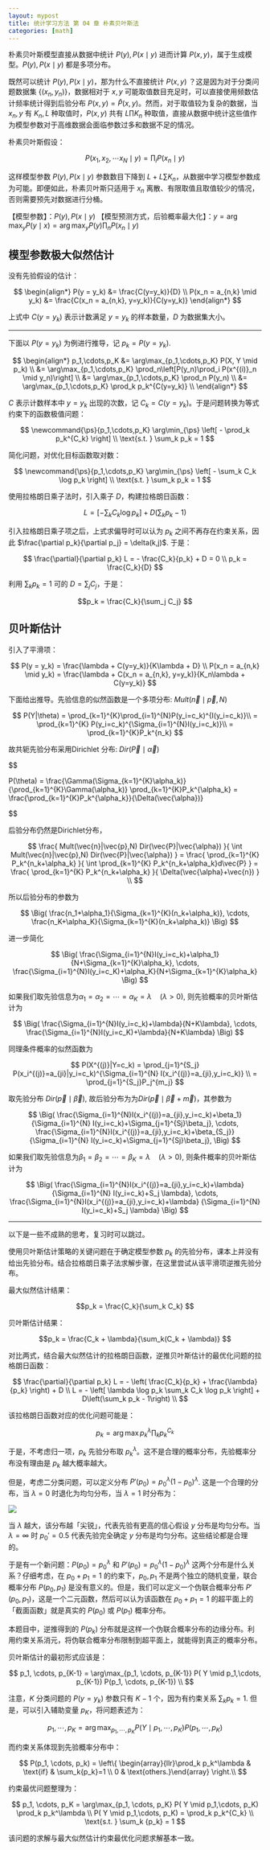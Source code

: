 ```yaml
---
layout: mypost
title: 统计学习方法 第 04 章 朴素贝叶斯法
categories: [math]
---
```


朴素贝叶斯模型直接从数据中统计 $P(y), P(x \mid y)$ 进而计算 $P(x,y)$，属于生成模型。$P(y), P(x \mid y)$ 都是多项分布。

既然可以统计 $P(y), P(x \mid y)$，那为什么不直接统计 $P(x,y)$ ？这是因为对于分类问题数据集 $\{(x_n, y_n)\}$，数据相对于 $x,y$ 可能取值数目充足时，可以直接使用频数估计频率统计得到后验分布 $P(x,y) = \hat P(x,y)$。然而，对于取值较为复杂的数据，当 $x_n, y$ 有 $K_n, L$ 种取值时，$P(x,y)$ 共有 $L \prod K_n$ 种取值，直接从数据中统计这些值作为模型参数对于高维数据会面临参数过多和数据不足的情况。

朴素贝叶斯假设： 

$$P(x_1, x_2, \cdots x_N \mid y) = \prod_i P(x_n \mid y) $$ 

这样模型参数 $P(y), P(x \mid y)$ 参数数目下降到 $L + L \sum K_n$，从数据中学习模型参数成为可能。即便如此，朴素贝叶斯只适用于 $x_n$ 离散、有限取值且取值较少的情况，否则需要预先对数据进行分桶。

【模型参数】：$P(y), P(x \mid y)$
【模型预测方式，后验概率最大化】：$y = \arg\max_y P(y \mid x) = \arg\max_y P(y) \prod_n P(x_n \mid y)$
 
## 模型参数极大似然估计

没有先验假设的估计：

$$
\begin{align*}
P(y = y_k) &= \frac{C(y=y_k)}{D} \\
P(x_n = a_{n,k} \mid y_k) &= \frac{C(x_n = a_{n,k}, y=y_k)}{C(y=y_k)}
\end{align*}
$$

上式中 $C(y=y_k)$ 表示计数满足 $y=y_k$ 的样本数量，$D$ 为数据集大小。

----

下面以 $P(y=y_k)$ 为例进行推导，记 $p_k = P(y=y_k)$.

$$
\begin{align*}
p_1,\cdots,p_K &= \arg\max_{p_1,\cdots,p_K} P(X, Y \mid p_k) \\
&= \arg\max_{p_1,\cdots,p_K} \prod_n\left[P(y_n)\prod_i P(x^{(i)}_n \mid y_n)\right] \\
&= \arg\max_{p_1,\cdots,p_K} \prod_n P(y_n) \\
&= \arg\max_{p_1,\cdots,p_K} \prod_k p_k^{C(y=y_k)} \\
\end{align*}
$$

$C$ 表示计数样本中 $y=y_k$ 出现的次数，记 $C_k = C(y=y_k)$。于是问题转换为等式约束下的函数极值问题：

$$
\newcommand{\ps}{p_1,\cdots,p_K}
\arg\min_{\ps} \left[ - \prod_k p_k^{C_k} \right] \\
\text{s.t. } \sum_k p_k = 1
$$

简化问题，对优化目标函数取对数：

$$
\newcommand{\ps}{p_1,\cdots,p_K}
\arg\min_{\ps} \left[ - \sum_k C_k \log p_k \right] \\
\text{s.t. } \sum_k p_k = 1
$$

使用拉格朗日乘子法时，引入乘子 $D$，构建拉格朗日函数：

$$
L = \left[ - \sum_k C_k \log p_k \right] + D\left(\sum_k p_k - 1\right)
$$

引入拉格朗日乘子项之后，上式求偏导时可以认为 $p_k$ 之间不再存在约束关系，因此 $\frac{\partial p_k}{\partial p_j} = \delta(k,j)$. 于是：

$$
\frac{\partial}{\partial p_k} L = - \frac{C_k}{p_k} + D = 0 \\
p_k = \frac{C_k}{D}
$$

利用 $\sum_k p_k = 1$ 可的 $D = \sum_j C_j$，于是：

$$p_k = \frac{C_k}{\sum_j C_j} $$

## 贝叶斯估计

引入了平滑项：

$$
P(y = y_k) = \frac{\lambda + C(y=y_k)}{K\lambda + D} \\
P(x_n = a_{n,k} \mid y_k) = \frac{\lambda + C(x_n = a_{n,k}, y=y_k)}{K_n\lambda + C(y=y_k)}
$$

下面给出推导。先验信息的似然函数是一个多项分布: $Mult(\vec{n}\mid\vec{p},N)$

$$
P(Y|\theta)
= \prod_{k=1}^{K}\prod_{i=1}^{N}P(y_i=c_k)^{I(y_i=c_k)}\\
= \prod_{k=1}^{K} P(y_i=c_k)^{\Sigma_{i=1}^{N}I(y_i=c_k)}\\
= \prod_{k=1}^{K}P_k^{n_k}
$$

故共轭先验分布采用Dirichlet 分布:  $Dir(\vec{P}\mid\vec{\alpha})$

$$

P(\theta)
= \frac{\Gamma(\Sigma_{k=1}^{K}\alpha_k)}{\prod_{k=1}^{K}\Gamma(\alpha_k)} \prod_{k=1}^{K}P_k^{\alpha_k}
= \frac{\prod_{k=1}^{K}P_k^{\alpha_k}}{\Delta(\vec{\alpha})}

$$

后验分布仍然是Dirichlet分布，

$$
\frac{
	Mult(\vec{n}|\vec{p},N) 
	Dir(\vec{P}|\vec{\alpha})
}{
	\int
	Mult(\vec{n}|\vec{p},N) 
	Dir(\vec{P}|\vec{\alpha})
}
= \frac{
    \prod_{k=1}^{K} P_k^{n_k+\alpha_k}
}{
    \int \prod_{k=1}^{K} P_k^{n_k+\alpha_k}d\vec{P}
} 
= \frac{
    \prod_{k=1}^{K} P_k^{n_k+\alpha_k}
}{
    \Delta(\vec{\alpha}+\vec{n})
} \\
$$

所以后验分布的参数为

$$
\Big(
	\frac{n_1+\alpha_1}{\Sigma_{k=1}^{K}(n_k+\alpha_k)},
	\cdots,
	\frac{n_K+\alpha_K}{\Sigma_{k=1}^{K}(n_k+\alpha_k)}
\Big) 
$$

进一步简化

$$
\Big(
	\frac{\Sigma_{i=1}^{N}I(y_i=c_k)+\alpha_1}{N+\Sigma_{k=1}^{K}\alpha_k},
	\cdots,
	\frac{\Sigma_{i=1}^{N}I(y_i=c_K)+\alpha_K}{N+\Sigma_{k=1}^{K}\alpha_k}
\Big) 
$$

如果我们取先验信息为$\alpha_1=\alpha_2=\cdots=\alpha_K = \lambda \quad (\lambda>0)$, 则先验概率的贝叶斯估计为

$$
\Big(
	\frac{\Sigma_{i=1}^{N}I(y_i=c_k)+\lambda}{N+K\lambda},
	\cdots,
	\frac{\Sigma_{i=1}^{N}I(y_i=c_K)+\lambda}{N+K\lambda}
\Big) 
$$


同理条件概率的似然函数为

$$
P(X^{(j)}|Y=c_k)
= \prod_{j=1}^{S_j}
	P(x_i^{(j)}=a_{ji}|y_i=c_k)^{\Sigma_{i=1}^{N} I(x_i^{(j)}=a_{ji},y_i=c_k)} \\
= \prod_{j=1}^{S_j}P_j^{m_j}
$$

取先验分布 $Dir(\vec{p}\mid\vec{\beta})$, 故后验分布为为$Dir(\vec{p}\mid\vec {\beta}+\vec{m})$，其参数为

$$
\Big(
	\frac{\Sigma_{i=1}^{N}I(x_i^{(j)}=a_{ji},y_i=c_k)+\beta_1}
		{\Sigma_{i=1}^{N} I(y_i=c_k)+\Sigma_{j=1}^{Sj}\beta_j},
	\cdots,
	\frac{\Sigma_{i=1}^{N}I(x_i^{(j)}=a_{ji},y_i=c_k)+\beta_{S_j}}
		{\Sigma_{i=1}^{N} I(y_i=c_k)+\Sigma_{j=1}^{Sj}\beta_j},
\Big) 
$$

如果我们取先验信息为$\beta_1=\beta_2=\cdots=\beta_K = \lambda \quad (\lambda>0)$, 则条件概率的贝叶斯估计为

$$
\Big(
	\frac{\Sigma_{i=1}^{N}I(x_i^{(j)}=a_{ji},y_i=c_k)+\lambda}
		{\Sigma_{i=1}^{N} I(y_i=c_k)+S_j \lambda},
	\cdots,
	\frac{\Sigma_{i=1}^{N}I(x_i^{(j)}=a_{ji},y_i=c_k)+\lambda}
		{\Sigma_{i=1}^{N} I(y_i=c_k)+S_j \lambda}
\Big)
$$

---

以下是一些不成熟的思考，复习时可以跳过。

使用贝叶斯估计策略的关键问题在于确定模型参数 $p_k$ 的先验分布，课本上并没有给出先验分布。结合拉格朗日乘子法求解步骤，在这里尝试从该平滑项逆推先验分布。

最大似然估计结果：

$$p_k = \frac{C_k}{\sum_k C_k} $$ 

贝叶斯估计结果：

$$p_k = \frac{C_k + \lambda}{\sum_k(C_k + \lambda)} $$

对比两式，结合最大似然估计的拉格朗日函数，逆推贝叶斯估计的最优化问题的拉格朗日函数：

$$
\frac{\partial}{\partial p_k} L = - \left( \frac{C_k}{p_k} + \frac{\lambda}{p_k}  \right) + D \\
L =  - \left[ \lambda \log p_k \sum_k C_k \log p_k \right] + D\left(\sum_k p_k - 1\right) \\
$$

该拉格朗日函数对应的优化问题可能是：

$$p_k = \arg\max p_k^\lambda \prod_k p_k^{C_k}$$


于是，不考虑归一项，$p_k$ 先验分布取 $p_k^\lambda$。这不是合理的概率分布，先验概率分布没有理由是 $p_k$ 越大概率越大。

但是，考虑二分类问题，可以定义分布 $P'(p_0) = p_0^\lambda(1-p_0)^\lambda$. 这是一个合理的分布，当 $\lambda = 0$ 时退化为均匀分布，当 $\lambda = 1$ 时分布为：

![](../../posts/2020/book-stat-beta-dist.jpg)

当 $\lambda$ 越大，该分布越「尖锐」，代表先验有更高的信心假设 $y$ 分布是均匀分布。当 $\lambda = \infty$ 时 $p_0'=0.5$ 代表先验完全确定 $y$ 分布是均匀分布。这些结论都是合理的。

于是有一个新问题：$P(p_0)=p_0^\lambda$ 和 $P'(p_0) = p_0^\lambda(1-p_0)^\lambda$ 这两个分布是什么关系？仔细考虑，在 $p_0 + p_1 = 1$ 的约束下，$p_0,p_1$ 不是两个独立的随机变量，联合概率分布 $P(p_0,p_1)$ 是没有意义的。但是，我们可以定义一个伪联合概率分布 $P'(p_0,p_1)$，这是一个二元函数，然后可以认为该函数在 $p_0 + p_1 = 1$ 的超平面上的「截面函数」就是真实的 $P(p_0)$ 或 $P(p_1)$ 概率分布。

本题目中，逆推得到的 $P(p_k)$ 分布就是这样一个伪联合概率分布的边缘分布。利用约束关系消元，将伪联合概率分布限制到超平面上，就能得到真正的概率分布。 

贝叶斯估计的最初形式应该是：

$$
p_1, \cdots, p_{K-1} = \arg\max_{p_1, \cdots, p_{K-1}} P( Y \mid p_1,\cdots, p_{K-1}) P(p_1, \cdots, p_{K-1}) \\
$$

注意，$K$ 分类问题的 $P(y=y_k)$ 参数只有 $K-1$ 个，因为有约束关系 $\sum_k p_k = 1$. 但是，可以引入辅助变量 $p_K$，将问题表述为：

$$
p_1, \cdots, p_K = \arg\max_{p_1, \cdots, p_K} P( Y \mid p_1,\cdots, p_K) P(p_1, \cdots, p_K)
$$

而约束关系体现到先验概率分布中：

$$
P(p_1, \cdots, p_k) = \left\{ \begin{array}{llr}\prod_k p_k^\lambda & \text{if}  & \sum_k{p_k}=1 \\
0 & \text{others.}\end{array} \right.\\
$$

约束最优问题整理为：

$$
p_1, \cdots, p_K = \arg\max_{p_1, \cdots, p_K} P( Y \mid p_1,\cdots, p_K) \prod_k p_k^\lambda \\
P( Y \mid p_1,\cdots, p_K) = \prod_k p_k^{C_k} \\
\text{s.t. } \sum_k {p_k} = 1
$$

该问题的求解与最大似然估计约束最优化问题求解基本一致。
